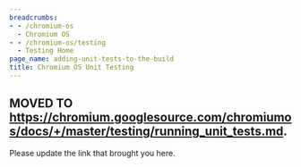 ```yaml
---
breadcrumbs:
- - /chromium-os
  - Chromium OS
- - /chromium-os/testing
  - Testing Home
page_name: adding-unit-tests-to-the-build
title: Chromium OS Unit Testing
---
```


## MOVED TO <https://chromium.googlesource.com/chromiumos/docs/+/master/testing/running_unit_tests.md>.

Please update the link that brought you here.